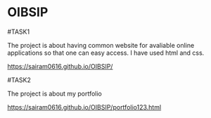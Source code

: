# OIBSIP
#TASK1

The project is about having common website for avaliable online applications so that one can easy access. I have used html and css.

https://sairam0616.github.io/OIBSIP/

#TASK2

The project is about my portfolio

https://sairam0616.github.io/OIBSIP/portfolio123.html


